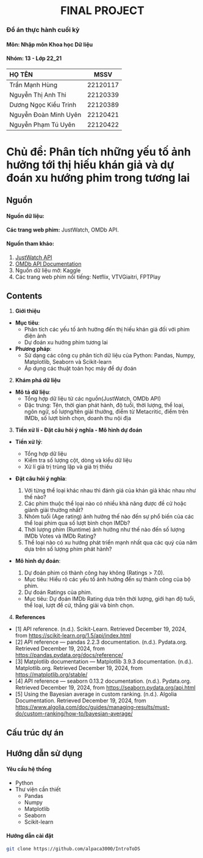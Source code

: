 # <center>FINAL PROJECT<center>

### Đồ án thực hành cuối kỳ 
#### Môn: Nhập môn Khoa học Dữ liệu
#### Nhóm: 13 - Lớp 22_21
| HỌ TÊN                | MSSV      |
|:------------------    |:--------: |
| Trần Mạnh Hùng  | 22120117|
| Nguyễn Thị Anh Thi| 22120339  |
| Dương Ngọc Kiều Trinh  | 22120389  |
| Nguyễn Đoàn Minh Uyên  | 22120421  |
| Nguyễn Phạm Tú Uyên  | 22120422  |

# Chủ đề: Phân tích những yếu tố ảnh hưởng tới thị hiếu khán giả và dự đoán xu hướng phim trong tương lai

## Nguồn
#### Nguồn dữ liệu: 
**Các trang web phim:** JustWatch, OMDb API.
#### Nguồn tham khảo:
1. [JustWatch API](https://www.justwatch.com/us/api)
2. [OMDb API Documentation](https://www.omdbapi.com/)
3. Nguồn dữ liệu mở: Kaggle
4. Các trang web phim nổi tiếng: Netflix, VTVGiaitri, FPTPlay

## Contents
1. **Giới thiệu**
- **Mục tiêu**:
  - Phân tích các yếu tố ảnh hưởng đến thị hiếu khán giả đối với phim điện ảnh
  - Dự đoán xu hướng phim tương lai
- **Phương pháp**:
  - Sử dạng các công cụ phân tích dữ liệu của Python: Pandas, Numpy, Matplotlib, Seaborn và Scikit-learn
  - Áp dụng các thuật toán học máy để dự đoán
2. **Khám phá dữ liệu**
- **Mô tả dữ liệu**:
  - Tổng hợp dữ liệu từ các nguồn(JustWatch, OMDb API)
  - Đặc trưng: Tên, thời gian phát hành, độ tuổi, thời lượng, thể loại, ngôn ngữ, số lượng/tên giải thưởng, điểm từ Metacritic, điểm trên IMDb, số lượt bình chọn, doanh thu nội địa
3. **Tiền xử lí - Đặt câu hỏi ý nghĩa - Mô hình dự đoán**   
- **Tiền xử lý**:
  - Tổng hợp dữ liệu 
  - Kiểm tra số lượng cột, dòng và kiểu dữ liệu
  - Xử lí giá trị trùng lặp và giá trị thiếu
 
- **Đặt câu hỏi ý nghĩa**:
  1. Với từng thể loại khác nhau thì đánh giá của khán giả khác nhau như thế nào?
  2. Các phim thuộc thể loại nào có nhiều khả năng được đề cử hoặc giành giải thưởng nhất?
  3. Nhóm tuổi (Age rating) ảnh hưởng thế nào đến sự phổ biến của các thể loại phim qua số lượt bình chọn IMDb?
  4. Thời lượng phim (Runtime) ảnh hưởng như thế nào đến số lượng IMDb Votes và IMDb Rating?
  5. Thể loại nào có xu hướng phát triển mạnh nhất qua các quý của năm dựa trên số lượng phim phát hành?

- **Mô hình dự đoán**:
  1. Dự đoán phim có thành công hay không (Ratings > 7.0).
    - Mục tiêu: Hiểu rõ các yếu tố ảnh hưởng đến sự thành công của bộ phim.
  2. Dự đoán Ratings của phim.
    - Mục tiêu: Dự đoán IMDb Rating dựa trên thời lượng, giới hạn độ tuổi, thể loại, lượt đề cử, thắng giải và bình chọn.
4. **References**
- [1] API reference. (n.d.). Scikit-Learn. Retrieved December 19, 2024, from https://scikit-learn.org/1.5/api/index.html 
- [2] API reference — pandas 2.2.3 documentation. (n.d.). Pydata.org. Retrieved December 19, 2024, from https://pandas.pydata.org/docs/reference/ 
- [3] Matplotlib documentation — Matplotlib 3.9.3 documentation. (n.d.). Matplotlib.org. Retrieved December 19, 2024, from https://matplotlib.org/stable/ 
- [4] API reference — seaborn 0.13.2 documentation. (n.d.). Pydata.org. Retrieved December 19, 2024, from https://seaborn.pydata.org/api.html 
- [5] Using the Bayesian average in custom ranking. (n.d.). Algolia Documentation. Retrieved December 19, 2024, from https://www.algolia.com/doc/guides/managing-results/must-do/custom-ranking/how-to/bayesian-average/

## Cấu trúc dự án

## Hướng dẫn sử dụng
#### Yêu cầu hệ thống
- Python
- Thư viện cần thiết
  - Pandas
  - Numpy
  - Matplotlib
  - Seaborn
  - Scikit-learn

#### Hướng dẫn cài đặt
```bash
git clone https://github.com/alpaca3000/IntroToDS

